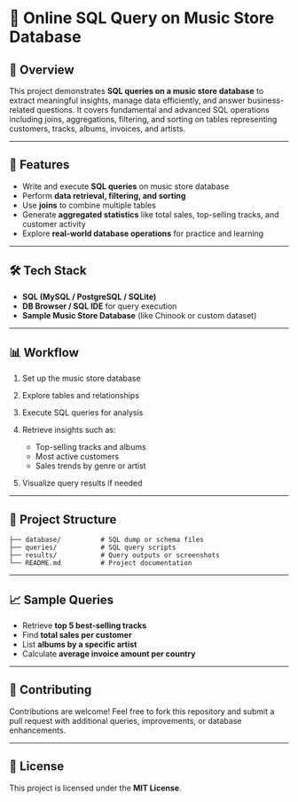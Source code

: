 # 🎵 Online SQL Query on Music Store Database

## 📌 Overview

This project demonstrates **SQL queries on a music store database** to extract meaningful insights, manage data efficiently, and answer business-related questions. It covers fundamental and advanced SQL operations including joins, aggregations, filtering, and sorting on tables representing customers, tracks, albums, invoices, and artists.

---

## 🚀 Features

* Write and execute **SQL queries** on music store database
* Perform **data retrieval, filtering, and sorting**
* Use **joins** to combine multiple tables
* Generate **aggregated statistics** like total sales, top-selling tracks, and customer activity
* Explore **real-world database operations** for practice and learning

---

## 🛠️ Tech Stack

* **SQL (MySQL / PostgreSQL / SQLite)**
* **DB Browser / SQL IDE** for query execution
* **Sample Music Store Database** (like Chinook or custom dataset)

---

## 📊 Workflow

1. Set up the music store database
2. Explore tables and relationships
3. Execute SQL queries for analysis
4. Retrieve insights such as:

   * Top-selling tracks and albums
   * Most active customers
   * Sales trends by genre or artist
5. Visualize query results if needed

---

## 📂 Project Structure

```
├── database/          # SQL dump or schema files  
├── queries/           # SQL query scripts  
├── results/           # Query outputs or screenshots  
└── README.md          # Project documentation  
```

---

## 📈 Sample Queries

* Retrieve **top 5 best-selling tracks**
* Find **total sales per customer**
* List **albums by a specific artist**
* Calculate **average invoice amount per country**

---

## 🤝 Contributing

Contributions are welcome! Feel free to fork this repository and submit a pull request with additional queries, improvements, or database enhancements.

---

## 📜 License

This project is licensed under the **MIT License**.


